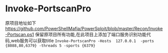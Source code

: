 # Invoke-PortscanPro
原项目地址如下
https://github.com/PowerShellMafia/PowerSploit/blob/master/Recon/Invoke-Portscan.ps1
保留原项目所有功能,在此项目上添加了端口服务识别功能代码,web服务可以获取title
`Invoke-PortscanPro -Hosts  127.0.0.1  -ports {8088,80,6379} -threads 5 -sports {6379}`

